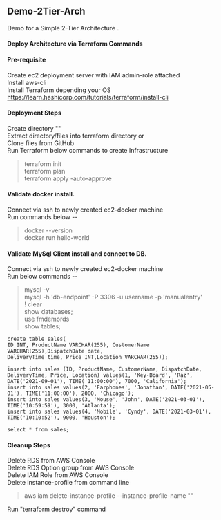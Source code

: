 ## Demo-2Tier-Arch
Demo for a Simple 2-Tier Architecture .

#### Deploy Architecture via Terraform Commands
#### Pre-requisite
Create ec2 deployment server with IAM admin-role attached\
Install aws-cli\
Install Terraform depending your OS\
https://learn.hashicorp.com/tutorials/terraform/install-cli


#### Deployment Steps
Create directory "<terraform>"\
Extract directory/files into terraform directory or\
Clone files from GitHub\
Run Terraform below commands to create Infrastructure

> terraform init\
> terraform plan\
> terraform apply -auto-approve

#### Validate docker install.
Connect via ssh to newly created ec2-docker machine\
Run commands below --
> docker --version\
> docker run hello-world

#### Validate MySql Client install and connect to DB.
Connect via ssh to newly created ec2-docker machine\
Run below commands --
> mysql -v\
> mysql -h 'db-endpoint' -P 3306 -u username -p 'manualentry'\
> \! clear\
> show databases;\
> use fmdemords\
> show tables;

    create table sales(
    ID INT, ProductName VARCHAR(255), CustomerName VARCHAR(255),DispatchDate date,
    DeliveryTime time, Price INT,Location VARCHAR(255));

    insert into sales (ID, ProductName, CustomerName, DispatchDate, DeliveryTime, Price, Location) values(1, 'Key-Board', 'Raz', DATE('2021-09-01'), TIME('11:00:00'), 7000, 'California');
    insert into sales values(2, 'Earphones', 'Jonathan', DATE('2021-05-01'), TIME('11:00:00'), 2000, 'Chicago');
    insert into sales values(3, 'Mouse', 'John', DATE('2021-03-01'), TIME('10:59:59'), 3000, 'Atlanta');
    insert into sales values(4, 'Mobile', 'Cyndy', DATE('2021-03-01'), TIME('10:10:52'), 9000, 'Houston');

    select * from sales;


#### Cleanup Steps
Delete RDS from AWS Console\
Delete RDS Option group from AWS Console\
Delete IAM Role from AWS Console\
Delete instance-profile from command line
> aws iam delete-instance-profile --instance-profile-name "<instance-profile-name>"

Run "terraform destroy"  command


